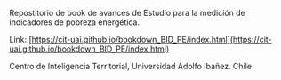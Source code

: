 
Repostitorio de book de avances de Estudio para la medición de indicadores de pobreza energética.

Link:
[https://cit-uai.github.io/bookdown_BID_PE/index.html](https://cit-uai.github.io/bookdown_BID_PE/index.html)

Centro de Inteligencia Territorial, Universidad Adolfo Ibañez. Chile
